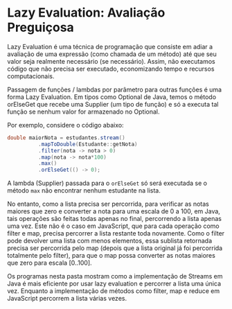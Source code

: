 # Lazy Evaluation: Avaliação Preguiçosa 

Lazy Evaluation é uma técnica de programação que consiste em adiar a avaliação de uma expressão (como chamada de um método) até que seu valor seja realmente necessário (se necessário). Assim, não executamos código que não precisa ser executado, economizando tempo e recursos computacionais. 

Passagem de funções / lambdas por parâmetro para outras funções é uma forma Lazy Evaluation. Em tipos como Optional de Java, temos o método orElseGet que recebe uma Supplier (um tipo de função) e só a executa tal função se nenhum valor for armazenado no Optional.

Por exemplo, considere o código abaixo:

```java
double maiorNota = estudantes.stream()                         
          .mapToDouble(Estudante::getNota)
          .filter(nota -> nota > 0)
          .map(nota -> nota*100)                   
          .max()
          .orElseGet(() -> 0);
```

A lambda (Supplier) passada para o `orElseGet` só será executada se o método `max` não encontrar nenhum estudante na lista.

No entanto, como a lista precisa ser percorrida, para verificar as notas maiores que zero e converter a nota para uma escala de 0 a 100, em Java, tais operações são feitas todas apenas no final, percorrendo a lista apenas uma vez. Este não é o caso em JavaScript, que para cada operação como filter e map, precisa percorrer a lista restante toda novamente. Como o filter pode devolver uma lista com menos elementos, essa sublista retornada precisa ser percorrida pelo map (depois que a lista original já foi percorrida totalmente pelo filter), para que o map possa converter as notas maiores que zero para escala [0..100].

Os programas nesta pasta mostram como a implementação de Streams em Java é mais eficiente por usar lazy evaluation e percorrer a lista uma única vez. Enquanto a implementação de métodos como filter, map e reduce em JavaScript percorrem a lista várias vezes.